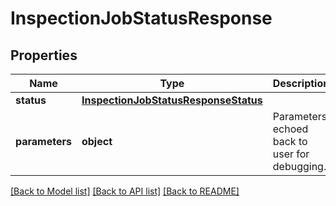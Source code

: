 # InspectionJobStatusResponse

## Properties
Name | Type | Description | Notes
------------ | ------------- | ------------- | -------------
**status** | [**InspectionJobStatusResponseStatus**](InspectionJobStatusResponseStatus.md) |  | 
**parameters** | **object** | Parameters echoed back to user for debugging. | 

[[Back to Model list]](../README.md#documentation-for-models) [[Back to API list]](../README.md#documentation-for-api-endpoints) [[Back to README]](../README.md)


